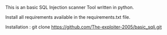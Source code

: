 This is an basic SQL Injection scanner Tool written in python.

Install all requirements available in the requirements.txt file.

Installation :
  git clone https://github.com/The-exploiter-2005/basic_sqli.git
